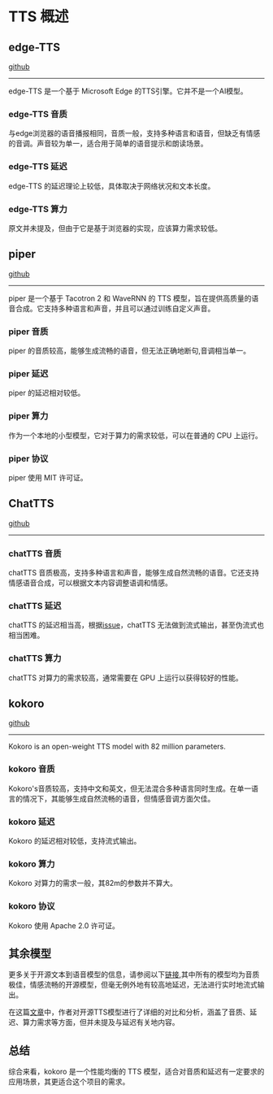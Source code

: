 # TTS 概述

## edge-TTS

[github](http://github.com/rany2/edge-tts)

---

edge-TTS 是一个基于 Microsoft Edge 的TTS引擎。它并不是一个AI模型。

### edge-TTS 音质
与edge浏览器的语音播报相同，音质一般，支持多种语言和语音，但缺乏有情感的音调。声音较为单一，适合用于简单的语音提示和朗读场景。

### edge-TTS 延迟
edge-TTS 的延迟理论上较低，具体取决于网络状况和文本长度。

### edge-TTS 算力
原文并未提及，但由于它是基于浏览器的实现，应该算力需求较低。

## piper

[github](https://github.com/rhasspy/piper)

---

piper 是一个基于 Tacotron 2 和 WaveRNN 的 TTS 模型，旨在提供高质量的语音合成。它支持多种语言和声音，并且可以通过训练自定义声音。

### piper 音质
piper 的音质较高，能够生成流畅的语音，但无法正确地断句,音调相当单一。

### piper 延迟
piper 的延迟相对较低。

### piper 算力
作为一个本地的小型模型，它对于算力的需求较低，可以在普通的 CPU 上运行。

### piper 协议
piper 使用 MIT 许可证。

## ChatTTS

[github](https://github.com/2noise/ChatTTS)

---

### chatTTS 音质
chatTTS 音质极高，支持多种语言和声音，能够生成自然流畅的语音。它还支持情感语音合成，可以根据文本内容调整语调和情感。

### chatTTS 延迟
chatTTS 的延迟相当高，根据[issue](https://github.com/2noise/ChatTTS/issues/279)，chatTTS 无法做到流式输出，甚至伪流式也相当困难。

### chatTTS 算力
chatTTS 对算力的需求较高，通常需要在 GPU 上运行以获得较好的性能。

## kokoro

[github](https://github.com/hexgrad/kokoro)

---

Kokoro is an open-weight TTS model with 82 million parameters.

### kokoro 音质
Kokoro's音质较高，支持中文和英文，但无法混合多种语言同时生成。在单一语言的情况下，其能够生成自然流畅的语音，但情感音调方面欠佳。

### kokoro 延迟
Kokoro 的延迟相对较低，支持流式输出。

### kokoro 算力
Kokoro 对算力的需求一般，其82m的参数并不算大。

### kokoro 协议
Kokoro 使用 Apache 2.0 许可证。

## 其余模型

更多关于开源文本到语音模型的信息，请参阅以下[链接](https://waytoagi.feishu.cn/wiki/E5aGwN9PSie8i3kwBvgcAXoPnDf),其中所有的模型均为音质极佳，情感流畅的开源模型，但毫无例外地有较高地延迟，无法进行实时地流式输出。

在这篇[文章](https://www.bentoml.com/blog/exploring-the-world-of-open-source-text-to-speech-models)中，作者对开源TTS模型进行了详细的对比和分析，涵盖了音质、延迟、算力需求等方面，但并未提及与延迟有关地内容。

## 总结

综合来看，kokoro 是一个性能均衡的 TTS 模型，适合对音质和延迟有一定要求的应用场景，其更适合这个项目的需求。
